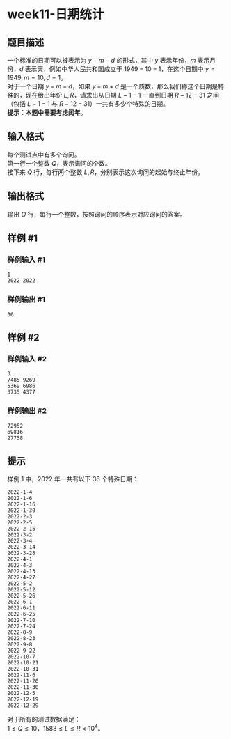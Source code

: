 # week11-日期统计

## 题目描述

一个标准的日期可以被表示为 $y-m-d$ 的形式，其中 $y$ 表示年份，$m$ 表示月份，$d$ 表示天，例如中华人民共和国成立于 $1949-10-1$，在这个日期中 $y=1949,m=10,d=1$。  
对于一个日期 $y-m-d$，如果 $y+m+d$ 是一个质数，那么我们称这个日期是特殊的，现在给出年份 $L,R$，请求出从日期 $L-1-1$ 一直到日期 $R-12-31$ 之间（包括 $L-1-1$ 与 $R-12-31$）一共有多少个特殊的日期。  
**提示：本题中需要考虑闰年**。

## 输入格式

每个测试点中有多个询问。  
第一行一个整数 $Q$，表示询问的个数。  
接下来 $Q$ 行，每行两个整数 $L,R$，分别表示这次询问的起始与终止年份。

## 输出格式

输出 $Q$ 行，每行一个整数，按照询问的顺序表示对应询问的答案。

## 样例 #1

### 样例输入 #1

```
1
2022 2022
```

### 样例输出 #1

```
36
```

## 样例 #2

### 样例输入 #2

```
3
7485 9269
5369 6986
3735 4377
```

### 样例输出 #2

```
72952
69816
27758
```

## 提示

样例 1 中，$2022$ 年一共有以下 $36$ 个特殊日期：  
```
2022-1-4
2022-1-6
2022-1-16
2022-1-30
2022-2-3
2022-2-5
2022-2-15
2022-3-2
2022-3-4
2022-3-14
2022-3-28
2022-4-1
2022-4-3
2022-4-13
2022-4-27
2022-5-2
2022-5-12
2022-5-26
2022-6-1
2022-6-11
2022-6-25
2022-7-10
2022-7-24
2022-8-9
2022-8-23
2022-9-8
2022-9-22
2022-10-7
2022-10-21
2022-10-31
2022-11-6
2022-11-20
2022-11-30
2022-12-5
2022-12-19
2022-12-29
```

对于所有的测试数据满足：  
$1\le Q\le 10$，$1583\le L\le R< 10^4$。